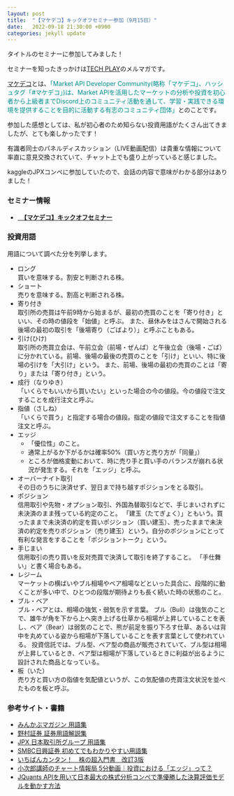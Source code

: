 ```yaml
---
layout: post
title:  "【マケデコ】キックオフセミナー参加（9月15日）"
date:   2022-09-18 21:30:00 +0900
categories: jekyll update
---
```


タイトルのセミナーに参加してみました！

セミナーを知ったきっかけは<a href="https://techplay.jp/" target="_blank">TECH PLAY</a>のメルマガです。

<a href="https://market-api.dev/" target="_blank">マケデコ</a>とは、<span style="color: DarkCyan; ">「Market API Developer Community(略称「マケデコ」、ハッシュタグ「#マケデコ」)は、Market APIを活用したマーケットの分析や投資を初心者から上級者までDiscord上のコミュニティ活動を通して、学習・実践できる環境を提供することを目的に活動する有志のコミュニティ団体」</span>とのことです。

参加した感想としては、私が初心者のため知らない投資用語がたくさん出てきましたが、とても楽しかったです！

有識者同士のパネルディスカッション（LIVE動画配信）は貴重な情報について率直に意見交換されていて、チャット上でも盛り上がっていると感じました。

kaggleのJPXコンペに参加していたので、会話の内容で意味がわかる部分はありました！

### セミナー情報
- **<a href="https://techplay.jp/event/872302?utm_source=dailyInfo&utm_medium=email&utm_campaign=tp_20220903" target="_blank">　【マケデコ】キックオフセミナー</a>**  

### 投資用語
用語について調べた分を列挙します。

- ロング  
買いを意味する。割安と判断される株。
- ショート  
売りを意味する。割高と判断される株。
- 寄り付き  
取引所の売買は午前9時から始まるが、最初の売買のことを「寄り付き」といい、その時の値段を「始値」と呼ぶ。
また、昼休みをはさんで開始される後場の最初の取引を「後場寄り（ごばより）」と呼ぶこともある。
- 引け(ひけ)  
取引所の売買立会は、午前立会（前場・ぜんば）と午後立会（後場・ごば）に分かれている。前場、後場の最後の売買のことを「引け」といい、特に後場の引けを「大引け」という。
また、前場、後場の最初の売買のことは「寄り」または「寄り付き」という。
- 成行（なりゆき）  
「いくらでもいいから買いたい」といった場合の今の値段。今の値段で注文することを成行注文と呼ぶ。
- 指値（さしね）  
「いくらで買う」と指定する場合の値段。指定の値段で注文することを指値注文と呼ぶ。
- エッジ
  - 「優位性」のこと。
  - 通常上がるか下がるかは確率50%（買い方と売り方が「同量」）
  - ところが価格変動において、時に売り手と買い手のバランスが崩れる状況が発生する。それを「エッジ」と呼ぶ。
- オーバーナイト取引  
その日のうちに決済せず、翌日まで持ち越すポジションをとる取引。
- ポジション  
信用取引や先物・オプション取引、外国為替取引などで、手じまいされずに未決済のまま残っている約定のこと。
「建玉（たてぎょく）」ともいう。買ったままで未決済の約定を買いポジション（買い建玉）、売ったままで未決済の約定を売りポジション（売り建玉）という。自分のポジションにとって有利な発言をすることを「ポジショントーク」という。
- 手じまい  
信用取引の売り買いを反対売買で決済して取引を終了すること。 「手仕舞い」と書く場合もある。
- レジーム  
マーケットの横ばいやブル相場やベア相場などといった具合に、段階的に動くことが多い中で、ひとつの段階が期待よりも長く続いた時の状態のこと。
- ブル・ベア  
ブル・ベアとは、相場の強気・弱気を示す言葉。
ブル（Bull）は強気のことで、雄牛が角を下から上へ突き上げる仕草から相場が上昇していることを表し、ベア（Bear）は弱気のことで、熊が前足を振り下ろす仕草、あるいは背中を丸めている姿から相場が下落していることを表す言葉として使われている。
投資信託では、ブル型、ベア型の商品が販売されていて、ブル型は相場が上昇しているとき、ベア型は相場が下落しているときに利益が出るように設計された商品となっている。
- 板（いた）  
売り方と買い方の指値を気配値というが、この気配値の売買注文状況を並べたものを板と呼ぶ。

### 参考サイト・書籍
- <a href="https://mag.minkabu.jp/glossary/" target="_blank">みんかぶマガジン 用語集</a>
- <a href="https://www.nomura.co.jp/terms/" target="_blank">野村証券 証券用語解説集</a>
- <a href="https://www.jpx.co.jp/glossary/index.html" target="_blank">JPX 日本取引所グループ 用語集</a>
- <a href="https://www.smbcnikko.co.jp/terms/index.html" target="_blank">SMBC日興証券 初めてでもわかりやすい用語集</a>
- <a href="https://www.takahashishoten.co.jp/book/21087.html" target="_blank">いちばんカンタン！　株の超入門書　改訂3版</a>
- <a href="https://media-kojirokousi.com/5%E5%88%86%E5%8B%95%E7%94%BB%EF%BD%9C%E6%8A%95%E8%B3%87%E3%81%AB%E3%81%8A%E3%81%91%E3%82%8B%E3%80%8C%E3%82%A8%E3%83%83%E3%82%B8%E3%80%8D%E3%81%A3%E3%81%A6%EF%BC%9F/" target="_blank">小次郎講師のチャート情報局 5分動画｜投資における「エッジ」って？</a>
-  <a href="https://zenn.dev/gamella/articles/bdd980d4929a90" target="_blank">JQuants APIを用いて日本最大の株式分析コンペで準優勝した決算評価モデルを動かす方法</a>